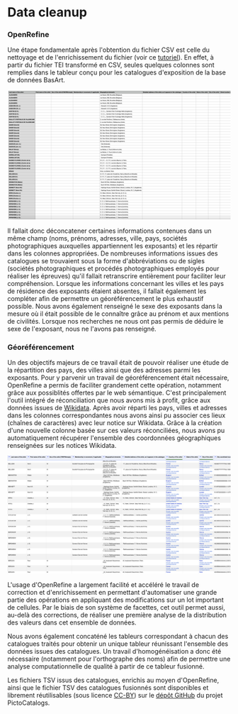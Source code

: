# Data cleanup

### OpenRefine

Une étape fondamentale après l'obtention du fichier CSV est celle du nettoyage et de l'enrichissement du fichier (voir ce [tutoriel](https://programminghistorian.org/fr/lecons/nettoyer-ses-donnees-avec-openrefine)). En effet, à partir du fichier TEI transformé en CSV, seules quelques colonnes sont remplies dans le tableur conçu pour les catalogues d'exposition de la base de données BasArt.  &#x20;

![Extrait du fichier CSV tel qu'il est généré à partir du fichier TEI](../.gitbook/assets/csvexemple.png)

Il fallait donc déconcatener certaines informations contenues dans un même champ (noms, prénoms, adresses, ville, pays, sociétés photographiques auxquelles appartiennent les exposants) et les répartir dans les colonnes appropriées. De nombreuses informations issues des catalogues se trouvaient sous la forme d'abbréviations ou de sigles (sociétés photographiques et procédés photographiques employés pour réaliser les épreuves) qu'il fallait retranscrire entièrement pour faciliter leur compréhension. Lorsque les informations concernant les villes et les pays de résidence des exposants étaient absentes, il fallait également les compléter afin de permettre un géoréférencement le plus exhaustif possible. Nous avons également renseigné le sexe des exposants dans la mesure où il était possible de le connaître grâce au prénom et aux mentions de civilités. Lorsque nos recherches ne nous ont pas permis de déduire le sexe de l'exposant, nous ne l'avons pas renseigné. &#x20;

### Géoréférencement

Un des objectifs majeurs de ce travail était de pouvoir réaliser une étude de la répartition des pays, des villes ainsi que des adresses parmi les exposants. Pour y parvenir un travail de géoréférencement était nécessaire, OpenRefine a permis de faciliter grandement cette opération, notamment grâce aux possiblités offertes par le web sémantique. C'est principalement l'outil intégré de réconciliation que nous avons mis à profit, grâce aux données issues de [Wikidata](https://www.wikidata.org/wiki/Wikidata:Main\_Page). Après avoir réparti les pays, villes et adresses dans les colonnes correspondantes nous avons ainsi pu associer ces lieux (chaînes de caractères) avec leur notice sur Wikidata. Grâce à la création d'une nouvelle colonne basée sur ces valeurs réconciliées, nous avons pu automatiquement récupérer l'ensemble des coordonnées géographiques renseignées sur les notices Wikidata.&#x20;

![Extrait du fichier CSV enrichi sur OpenRefine](../.gitbook/assets/openrefine.png)

L'usage d'OpenRefine a largement facilité et accéléré le travail de correction et d'enrichissement en permettant d'automatiser une grande partie des opérations en appliquant des modifications sur un lot important de cellules. Par le biais de son système de facettes, cet outil permet aussi, au-delà des corrections, de réaliser une première analyse de la distribution des valeurs dans cet ensemble de données.&#x20;

Nous avons également concaténé les tableurs correspondant à chacun des catalogues traités pour obtenir un unique tableur réunissant l'ensemble des données issues des catalogues. Un travail d'homogénéisation a donc été nécessaire (notamment pour l'orthographe des noms) afin de permettre une analyse computationnelle de qualité à partir de ce tableur fusionné.&#x20;

Les fichiers TSV issus des catalogues, enrichis au moyen d'OpenRefine, ainsi que le fichier TSV des catalogues fusionnés sont disponibles et librement réutilisables (sous licence [CC-BY](https://github.com/PictoCatalogs/Corpus)) sur le [dépôt GitHub](https://github.com/PictoCatalogs/Corpus) du projet PictoCatalogs.
